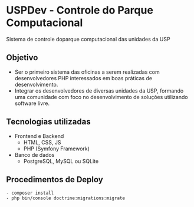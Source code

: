 # USPDev - Controle do Parque Computacional 

Sistema de controle doparque computacional das unidades da USP

## Objetivo

* Ser o primeiro sistema das oficinas a serem realizadas com desenvolvedores PHP interessados em boas práticas de desenvolvimento.
* Integrar os desenvolvedores de diversas unidades da USP, formando uma comunidade com foco no desenvolvimento de soluções utilizando software livre.

## Tecnologias utilizadas

* Frontend e Backend
    - HTML, CSS, JS
    - PHP (Symfony Framework)
* Banco de dados
    - PostgreSQL, MySQL ou SQLite

## Procedimentos de Deploy
    - composer install
    - php bin/console doctrine:migrations:migrate
   
